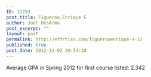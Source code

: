 ```yaml
---
ID: 13293
post_title: Figueroa,Enrique E
author: Joel DesArmo
post_excerpt: ""
layout: post
permalink: http://effrtlss.com/figueroaenrique-e-3/
published: true
post_date: 2012-11-02 20:54:38
---
```

<p>Average GPA in Spring 2012 for first course listed: 2.342</p>